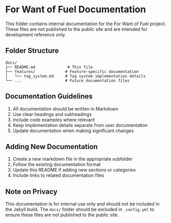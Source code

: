 # For Want of Fuel Documentation

This folder contains internal documentation for the For Want of Fuel project. These files are not published to the public site and are intended for development reference only.

## Folder Structure

```
docs/
├── README.md              # This file
├── features/             # Feature-specific documentation
│   └── tag_system.md     # Tag system implementation details
└── ...                   # Future documentation files
```

## Documentation Guidelines

1. All documentation should be written in Markdown
2. Use clear headings and subheadings
3. Include code examples where relevant
4. Keep implementation details separate from user documentation
5. Update documentation when making significant changes

## Adding New Documentation

1. Create a new markdown file in the appropriate subfolder
2. Follow the existing documentation format
3. Update this README if adding new sections or categories
4. Include links to related documentation files

## Note on Privacy

This documentation is for internal use only and should not be included in the Jekyll build. The `docs/` folder should be excluded in `_config.yml` to ensure these files are not published to the public site. 
